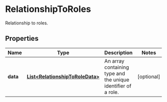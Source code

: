 # RelationshipToRoles

Relationship to roles.

## Properties

| Name     | Type                                                                | Description                                                   | Notes      |
| -------- | ------------------------------------------------------------------- | ------------------------------------------------------------- | ---------- |
| **data** | [**List&lt;RelationshipToRoleData&gt;**](RelationshipToRoleData.md) | An array containing type and the unique identifier of a role. | [optional] |
